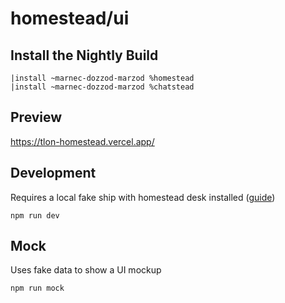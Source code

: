 # homestead/ui

## Install the Nightly Build

```
|install ~marnec-dozzod-marzod %homestead
|install ~marnec-dozzod-marzod %chatstead
```

## Preview

https://tlon-homestead.vercel.app/

## Development

Requires a local fake ship with homestead desk installed ([guide](./DEVELOPMENT.md))

```
npm run dev
```

## Mock

Uses fake data to show a UI mockup

```
npm run mock
```
